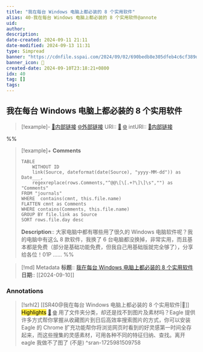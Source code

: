 ```yaml
---
title: "我在每台 Windows 电脑上都必装的 8 个实用软件"
alias: 40-我在每台 Windows 电脑上都必装的 8 个实用软件@annote
uid: 
author: 
description: 
date-created: 2024-09-11 21:11
date-modified: 2024-09-13 11:31
type: Simpread
banner: "https://cdnfile.sspai.com/2024/09/02/690bedb8e305dfeb4c6cf389d80029dc.png "
banner_icon: 🔖
created-date: 2024-09-10T23:18:21+0800
idx: 40
tag: []
tags: 
---
```


## 我在每台 Windows 电脑上都必装的 8 个实用软件

> [!example]- [🧷内部链接](<http://localhost:7026/unread/40>) [🌐外部链接](<>)
> URI:: [🧷](<http://localhost:7026/unread/40>) [🌐](<>)
> intURI:: [🧷内部链接](<http://localhost:7026/reading/40>)

%%

> [!example]+ **Comments**
>
> ```dataview
> TABLE 
>     WITHOUT ID
>     link(Source, dateformat(date(Source), "yyyy-MM-dd")) as Date___, 
>     regexreplace(rows.Comments,"^@@\[\[.+?\]\]\s","") as "Comments"
> FROM "journals"
> WHERE  contains(cmnt, this.file.name)
> FLATTEN cmnt as Comments
> WHERE contains(Comments, this.file.name)
> GROUP BY file.link as Source
> SORT rows.file.day desc
> ```
>  **Description**:: 大家电脑中都有哪些用了很久的 Windows 电脑软件呢？我的电脑中有这么 8 款软件，我换了 6 台电脑都没换掉，非常实用，而且基本都是免费（部分是基础功能免费，但我自己用基础版就完全够了），分享给各位！01P ……
%%

> [!md] Metadata
> **标题**:: [我在每台 Windows 电脑上都必装的 8 个实用软件](https://sspai.com/post/91961)
> **日期**:: [[2024-09-10]]

### Annotations

> [!srhl2] [[SR40@我在每台 Windows 电脑上都必装的 8 个实用软件|📄]] <mark style="background-color: #ffeb3b">Highlights</mark> [🧷](<http://localhost:7026/unread/40#id=1725981509758>) [🌐](<#id=1725981509758>)
> 用了文件夹分类，却还是找不到图片及素材吗？Eagle 提供许多方式帮你掌握从收藏图片到日后高效率搜索图片的方式，你可以安装 Eagle 的 Chrome 扩充功能帮你将浏览网页时看到的好灵感第一时间全存起来，而这些搜集的灵感素材，可用各种不同的特征归纳、查找。离开 eagle 我做不了图了 (不是)
> ^sran-1725981509758
